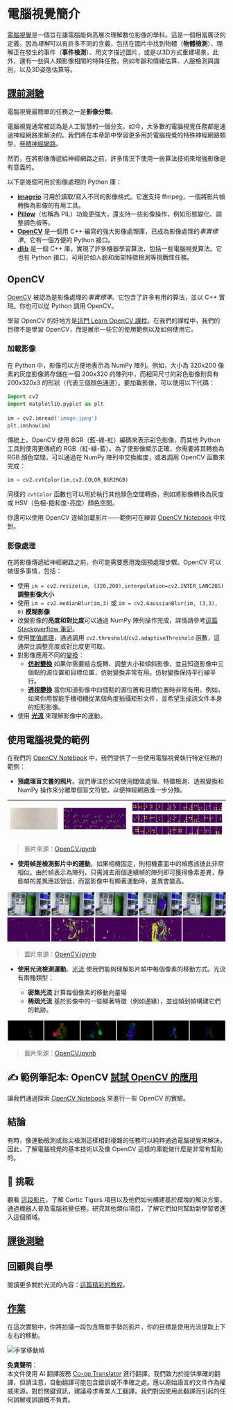<!--
CO_OP_TRANSLATOR_METADATA:
{
  "original_hash": "4bedc8e702db17260cfe824d58b6cfd4",
  "translation_date": "2025-08-24T22:00:22+00:00",
  "source_file": "lessons/4-ComputerVision/06-IntroCV/README.md",
  "language_code": "tw"
}
-->
# 電腦視覺簡介

[電腦視覺](https://wikipedia.org/wiki/Computer_vision)是一個旨在讓電腦能夠高層次理解數位影像的學科。這是一個相當廣泛的定義，因為*理解*可以有許多不同的含義，包括在圖片中找到物體（**物體檢測**）、理解正在發生的事件（**事件檢測**）、用文字描述圖片，或是以3D方式重建場景。此外，還有一些與人類影像相關的特殊任務，例如年齡和情緒估算、人臉檢測與識別，以及3D姿態估算等。

## [課前測驗](https://red-field-0a6ddfd03.1.azurestaticapps.net/quiz/106)

電腦視覺最簡單的任務之一是**影像分類**。

電腦視覺通常被認為是人工智慧的一個分支。如今，大多數的電腦視覺任務都是通過神經網路來解決的。我們將在本章節中學習更多用於電腦視覺的特殊神經網路類型，[卷積神經網路](../07-ConvNets/README.md)。

然而，在將影像傳遞給神經網路之前，許多情況下使用一些算法技術來增強影像是有意義的。

以下是幾個可用於影像處理的 Python 庫：

* **[imageio](https://imageio.readthedocs.io/en/stable/)** 可用於讀取/寫入不同的影像格式。它還支持 ffmpeg，一個將影片幀轉換為影像的有用工具。
* **[Pillow](https://pillow.readthedocs.io/en/stable/index.html)**（也稱為 PIL）功能更強大，還支持一些影像操作，例如形態變化、調整調色板等。
* **[OpenCV](https://opencv.org/)** 是一個用 C++ 編寫的強大影像處理庫，已成為影像處理的*事實標準*。它有一個方便的 Python 接口。
* **[dlib](http://dlib.net/)** 是一個 C++ 庫，實現了許多機器學習算法，包括一些電腦視覺算法。它也有 Python 接口，可用於如人臉和面部特徵檢測等挑戰性任務。

## OpenCV

[OpenCV](https://opencv.org/) 被認為是影像處理的*事實標準*。它包含了許多有用的算法，並以 C++ 實現。你也可以從 Python 調用 OpenCV。

學習 OpenCV 的好地方是[這門 Learn OpenCV 課程](https://learnopencv.com/getting-started-with-opencv/)。在我們的課程中，我們的目標不是學習 OpenCV，而是展示一些它的使用範例以及如何使用它。

### 加載影像

在 Python 中，影像可以方便地表示為 NumPy 陣列。例如，大小為 320x200 像素的灰度影像將存儲在一個 200x320 的陣列中，而相同尺寸的彩色影像則具有 200x320x3 的形狀（代表三個顏色通道）。要加載影像，可以使用以下代碼：

```python
import cv2
import matplotlib.pyplot as plt

im = cv2.imread('image.jpeg')
plt.imshow(im)
```

傳統上，OpenCV 使用 BGR（藍-綠-紅）編碼來表示彩色影像，而其他 Python 工具則使用更傳統的 RGB（紅-綠-藍）。為了使影像顯示正確，你需要將其轉換為 RGB 顏色空間，可以通過在 NumPy 陣列中交換維度，或者調用 OpenCV 函數來完成：

```python
im = cv2.cvtColor(im,cv2.COLOR_BGR2RGB)
```

同樣的 `cvtColor` 函數也可以用於執行其他顏色空間轉換，例如將影像轉換為灰度或 HSV（色相-飽和度-亮度）顏色空間。

你還可以使用 OpenCV 逐幀加載影片——範例可在練習 [OpenCV Notebook](../../../../../lessons/4-ComputerVision/06-IntroCV/OpenCV.ipynb) 中找到。

### 影像處理

在將影像傳遞給神經網路之前，你可能需要應用幾個預處理步驟。OpenCV 可以做很多事情，包括：

* 使用 `im = cv2.resize(im, (320,200),interpolation=cv2.INTER_LANCZOS)` **調整影像大小**
* 使用 `im = cv2.medianBlur(im,3)` 或 `im = cv2.GaussianBlur(im, (3,3), 0)` **模糊影像**
* 改變影像的**亮度和對比度**可以通過 NumPy 陣列操作完成，詳情請參考[這篇 Stackoverflow 筆記](https://stackoverflow.com/questions/39308030/how-do-i-increase-the-contrast-of-an-image-in-python-opencv)。
* 使用[閾值處理](https://docs.opencv.org/4.x/d7/d4d/tutorial_py_thresholding.html)，通過調用 `cv2.threshold`/`cv2.adaptiveThreshold` 函數，這通常比調整亮度或對比度更可取。
* 對影像應用不同的[變換](https://docs.opencv.org/4.5.5/da/d6e/tutorial_py_geometric_transformations.html)：
    - **[仿射變換](https://docs.opencv.org/4.5.5/d4/d61/tutorial_warp_affine.html)** 如果你需要結合旋轉、調整大小和傾斜影像，並且知道影像中三個點的源位置和目標位置，仿射變換非常有用。仿射變換保持平行線平行。
    - **[透視變換](https://medium.com/analytics-vidhya/opencv-perspective-transformation-9edffefb2143)** 當你知道影像中四個點的源位置和目標位置時非常有用。例如，如果你用智能手機相機從某個角度拍攝矩形文件，並希望生成該文件本身的矩形影像。
* 使用 **[光流](https://docs.opencv.org/4.5.5/d4/dee/tutorial_optical_flow.html)** 來理解影像中的運動。

## 使用電腦視覺的範例

在我們的 [OpenCV Notebook](../../../../../lessons/4-ComputerVision/06-IntroCV/OpenCV.ipynb) 中，我們提供了一些使用電腦視覺執行特定任務的範例：

* **預處理盲文書的照片**。我們專注於如何使用閾值處理、特徵檢測、透視變換和 NumPy 操作來分離單個盲文符號，以便神經網路進一步分類。

![盲文影像](../../../../../translated_images/braille.341962ff76b1bd7044409371d3de09ced5028132aef97344ea4b7468c1208126.tw.jpeg) | ![盲文影像預處理結果](../../../../../translated_images/braille-result.46530fea020b03c76aac532d7d6eeef7f6fb35b55b1001cd21627907dabef3ed.tw.png) | ![盲文符號](../../../../../translated_images/braille-symbols.0159185ab69d533909dc4d7d26a1971b51401c6a80eb3a5584f250ea880af88b.tw.png)
----|-----|-----

> 圖片來源：[OpenCV.ipynb](../../../../../lessons/4-ComputerVision/06-IntroCV/OpenCV.ipynb)

* **使用幀差檢測影片中的運動**。如果相機固定，則相機畫面中的幀應該彼此非常相似。由於幀表示為陣列，只需減去兩個連續幀的陣列即可獲得像素差異，靜態幀的差異應該很低，而當影像中有顯著運動時，差異會變高。

![影片幀和幀差的影像](../../../../../translated_images/frame-difference.706f805491a0883c938e16447bf5eb2f7d69e812c7f743cbe7d7c7645168f81f.tw.png)

> 圖片來源：[OpenCV.ipynb](../../../../../lessons/4-ComputerVision/06-IntroCV/OpenCV.ipynb)

* **使用光流檢測運動**。[光流](https://docs.opencv.org/3.4/d4/dee/tutorial_optical_flow.html) 使我們能夠理解影片幀中每個像素的移動方式。光流有兩種類型：

   - **密集光流** 計算每個像素的移動向量場
   - **稀疏光流** 基於影像中的一些顯著特徵（例如邊緣），並從幀到幀構建它們的軌跡。

![光流影像](../../../../../translated_images/optical.1f4a94464579a83a10784f3c07fe7228514714b96782edf50e70ccd59d2d8c4f.tw.png)

> 圖片來源：[OpenCV.ipynb](../../../../../lessons/4-ComputerVision/06-IntroCV/OpenCV.ipynb)

## ✍️ 範例筆記本: OpenCV [試試 OpenCV 的應用](../../../../../lessons/4-ComputerVision/06-IntroCV/OpenCV.ipynb)

讓我們通過探索 [OpenCV Notebook](../../../../../lessons/4-ComputerVision/06-IntroCV/OpenCV.ipynb) 來進行一些 OpenCV 的實驗。

## 結論

有時，像運動檢測或指尖檢測這樣相對複雜的任務可以純粹通過電腦視覺來解決。因此，了解電腦視覺的基本技術以及像 OpenCV 這樣的庫能做什麼是非常有幫助的。

## 🚀 挑戰

觀看 [這段影片](https://docs.microsoft.com/shows/ai-show/ai-show--2021-opencv-ai-competition--grand-prize-winners--cortic-tigers--episode-32?WT.mc_id=academic-77998-cacaste)，了解 Cortic Tigers 項目以及他們如何構建基於模塊的解決方案，通過機器人普及電腦視覺任務。研究其他類似項目，了解它們如何幫助新學習者進入這個領域。

## [課後測驗](https://red-field-0a6ddfd03.1.azurestaticapps.net/quiz/206)

## 回顧與自學

閱讀更多關於光流的內容：[這篇精彩的教程](https://learnopencv.com/optical-flow-in-opencv/)。

## [作業](lab/README.md)

在這次實驗中，你將拍攝一段包含簡單手勢的影片，你的目標是使用光流提取上下左右的移動。

<img src="images/palm-movement.png" width="30%" alt="手掌移動幀"/>

**免責聲明**：  
本文件使用 AI 翻譯服務 [Co-op Translator](https://github.com/Azure/co-op-translator) 進行翻譯。我們致力於提供準確的翻譯，但請注意，自動翻譯可能包含錯誤或不準確之處。應以原始語言的文件作為權威來源。對於關鍵資訊，建議尋求專業人工翻譯。我們對因使用此翻譯而引起的任何誤解或誤讀概不負責。